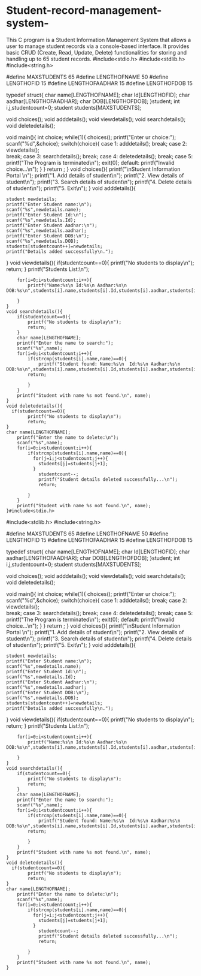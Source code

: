 # Student-record-management-system-
This C program is a Student Information Management System that allows a user to manage student records via a console-based interface. It provides basic CRUD (Create, Read, Update, Delete) functionalities for storing and handling up to 65 student records.
#include<stdio.h>
#include<stdlib.h>
#include<string.h>

#define MAXSTUDENTS 65
#define LENGTHOFNAME 50
#define LENGTHOFID 15
#define LENGTHOFAADHAR 15
#define LENGTHOFDOB 15

typedef struct{
    char name[LENGTHOFNAME];
    char Id[LENGTHOFID];
    char aadhar[LENGTHOFAADHAR];
    char DOB[LENGTHOFDOB];
}student;
int i,j,studentcount=0;
 student students[MAXSTUDENTS];
 
 
 void choices();
 void adddetails();
  void viewdetails();
  void searchdetails();
  void deletedetails();
 
void main(){
    int choice;
    while(1){
        choices();
        printf("Enter ur choice:");
        scanf("%d",&choice);
        switch(choice){
            case 1:
            adddetails();
            break;
            case 2:
            viewdetails();                                                 
            break;
            case 3:
            searchdetails();
            break;
            case 4:
            deletedetails();
            break;
            case 5:
            printf("The Program is terminated\n");
            exit(0);
            default:
            printf("Invalid choice...\n");
        }
    }
    return ;
}
void choices(){
    printf("\nStudent Information Portal \n");
    printf("1. Add details of student\n");
    printf("2. View details of student\n");
    printf("3. Search details of student\n");
    printf("4. Delete details of student\n");
    printf("5. Exit\n");
}
void adddetails(){
    
    
    student newdetails;
    printf("Enter Student name:\n");
    scanf("%s",newdetails.name);
    printf("Enter Student Id:\n");
    scanf("%s",newdetails.Id);
    printf("Enter Student Aadhar:\n");
    scanf("%s",newdetails.aadhar);
    printf("Enter Student DOB:\n");
    scanf("%s",newdetails.DOB);
    students[studentcount++]=newdetails;
    printf("Details added successfully\n.");
}
    void viewdetails(){
        if(studentcount==0){
            printf("No students to display\n");
            return;
        }
        printf("Students List:\n");
     
       
        for(i=0;i<studentcount;i++){
            printf("Name:%s\n Id:%s\n Aadhar:%s\n DOB:%s\n",students[i].name,students[i].Id,students[i].aadhar,students[i].DOB);
           
        }
    }
    void searchdetails(){
        if(studentcount==0){
            printf("No students to display\n");
            return;
        }
        char name[LENGTHOFNAME];
        printf("Enter the name to search:");
        scanf("%s",name);
        for(i=0;i<studentcount;i++){
            if(strcmp(students[i].name,name)==0){
                printf("Student found: Name:%s\n  Id:%s\n Aadhar:%s\n DOB:%s\n",students[i].name,students[i].Id,students[i].aadhar,students[i].DOB);
            return;
              
            }
        }
        printf("Student with name %s not found.\n", name);
    }
    void deletedetails(){
      if(studentcount==0){
            printf("No students to display\n");
            return;
    }
    char name[LENGTHOFNAME];
        printf("Enter the name to delete:\n");
        scanf("%s",name);
        for(i=0;i<studentcount;i++){
            if(strcmp(students[i].name,name)==0){
              for(j=i;j<studentcount;j++){
                students[j]=students[j+1];
              }
                studentcount--;
                printf("Student details deleted successfully...\n");
                return;
              
            }
        }
        printf("Student with name %s not found.\n", name);
    }#include<stdio.h>
#include<stdlib.h>
#include<string.h>

#define MAXSTUDENTS 65
#define LENGTHOFNAME 50
#define LENGTHOFID 15
#define LENGTHOFAADHAR 15
#define LENGTHOFDOB 15

typedef struct{
    char name[LENGTHOFNAME];
    char Id[LENGTHOFID];
    char aadhar[LENGTHOFAADHAR];
    char DOB[LENGTHOFDOB];
}student;
int i,j,studentcount=0;
 student students[MAXSTUDENTS];
 
 
 void choices();
 void adddetails();
  void viewdetails();
  void searchdetails();
  void deletedetails();
 
void main(){
    int choice;
    while(1){
        choices();
        printf("Enter ur choice:");
        scanf("%d",&choice);
        switch(choice){
            case 1:
            adddetails();
            break;
            case 2:
            viewdetails();                                                 
            break;
            case 3:
            searchdetails();
            break;
            case 4:
            deletedetails();
            break;
            case 5:
            printf("The Program is terminated\n");
            exit(0);
            default:
            printf("Invalid choice...\n");
        }
    }
    return ;
}
void choices(){
    printf("\nStudent Information Portal \n");
    printf("1. Add details of student\n");
    printf("2. View details of student\n");
    printf("3. Search details of student\n");
    printf("4. Delete details of student\n");
    printf("5. Exit\n");
}
void adddetails(){
    
    
    student newdetails;
    printf("Enter Student name:\n");
    scanf("%s",newdetails.name);
    printf("Enter Student Id:\n");
    scanf("%s",newdetails.Id);
    printf("Enter Student Aadhar:\n");
    scanf("%s",newdetails.aadhar);
    printf("Enter Student DOB:\n");
    scanf("%s",newdetails.DOB);
    students[studentcount++]=newdetails;
    printf("Details added successfully\n.");
}
    void viewdetails(){
        if(studentcount==0){
            printf("No students to display\n");
            return;
        }
        printf("Students List:\n");
     
       
        for(i=0;i<studentcount;i++){
            printf("Name:%s\n Id:%s\n Aadhar:%s\n DOB:%s\n",students[i].name,students[i].Id,students[i].aadhar,students[i].DOB);
           
        }
    }
    void searchdetails(){
        if(studentcount==0){
            printf("No students to display\n");
            return;
        }
        char name[LENGTHOFNAME];
        printf("Enter the name to search:");
        scanf("%s",name);
        for(i=0;i<studentcount;i++){
            if(strcmp(students[i].name,name)==0){
                printf("Student found: Name:%s\n  Id:%s\n Aadhar:%s\n DOB:%s\n",students[i].name,students[i].Id,students[i].aadhar,students[i].DOB);
            return;
              
            }
        }
        printf("Student with name %s not found.\n", name);
    }
    void deletedetails(){
      if(studentcount==0){
            printf("No students to display\n");
            return;
    }
    char name[LENGTHOFNAME];
        printf("Enter the name to delete:\n");
        scanf("%s",name);
        for(i=0;i<studentcount;i++){
            if(strcmp(students[i].name,name)==0){
              for(j=i;j<studentcount;j++){
                students[j]=students[j+1];
              }
                studentcount--;
                printf("Student details deleted successfully...\n");
                return;
              
            }
        }
        printf("Student with name %s not found.\n", name);
    }
